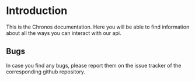 # Introduction

This is the Chronos documentation. Here you will be able to find information about all the ways you can interact with our api.

## Bugs

In case you find any bugs, please report them on the issue tracker of the corresponding github repository.